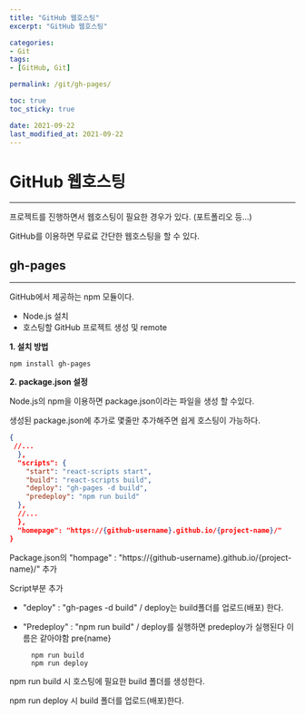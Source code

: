```yaml
---
title: "GitHub 웹호스팅"
excerpt: "GitHub 웹호스팅"

categories:
- Git
tags:
- [GitHub, Git]

permalink: /git/gh-pages/

toc: true
toc_sticky: true

date: 2021-09-22
last_modified_at: 2021-09-22
---
```

# GitHub 웹호스팅
---

프로젝트를 진행하면서 웹호스팅이 필요한 경우가 있다. (포트폴리오 등...)

GitHub를 이용하면 무료료 간단한 웹호스팅을 할 수 있다.  

## gh-pages
---

GitHub에서 제공하는 npm 모듈이다.

- Node.js 설치
- 호스팅할 GitHub 프로젝트 생성 및 remote

**1. 설치 방법**  


    npm install gh-pages

**2. package.json 설정**

Node.js의 npm을 이용하면 package.json이라는 파일을 생성 할 수있다.

생성된 package.json에 추가로 몇줄만 추가해주면 쉽게 호스팅이 가능하다.

```json
{
 //...
  },
  "scripts": {
    "start": "react-scripts start",
    "build": "react-scripts build",
    "deploy": "gh-pages -d build",
    "predeploy": "npm run build"
  },
  //...
  },
  "homepage": "https://{github-username}.github.io/{project-name}/"
}
```

Package.json의 "hompage" : "https://{github-username}.github.io/{project-name}/" 추가

Script부분 추가

- "deploy" : "gh-pages -d build" / deploy는 build폴더를 업로드(배포) 한다.  
- "Predeploy" : "npm run build" / deploy를 실행하면 predeploy가 실행된다 이름은 같아야함 pre{name}


        npm run build
        npm run deploy
    
npm run build 시 호스팅에 필요한 build 폴더를 생성한다.  

npm run deploy 시 build 폴더를 업로드(배포)한다.
